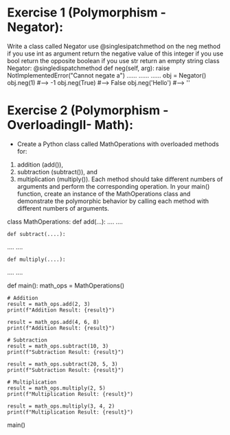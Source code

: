 # Exercise 1 (Polymorphism - Negator):
Write a class called Negator
  use @singlesipatchmethod on the neg method
if you use int  as argument return the negative value of this integer
if you use bool  return the opposite boolean
if you use str return an empty string
class Negator:
    @singledispatchmethod
    def neg(self, arg):
        raise NotImplementedError("Cannot negate a")
......
......
......
obj = Negator()
obj.neg(1) #--> -1
obj.neg(True) #--> False
obj.neg('Hello') #--> ''

# Exercise 2 (Polymorphism - OverloadingII- Math):
- Create a Python class called MathOperations with overloaded methods for:
1. addition (add()),
2. subtraction (subtract()), and
3. multiplication (multiply()).
Each method should take different numbers of arguments and perform the corresponding operation.
In your main() function, create an instance of the MathOperations class and demonstrate the polymorphic behavior by calling each method with different numbers of arguments.

class MathOperations:
    def add(...):
....
....

    def subtract(....):
....
....

    def multiply(....):
....
....

def main():
    math_ops = MathOperations()

    # Addition
    result = math_ops.add(2, 3)
    print(f"Addition Result: {result}")

    result = math_ops.add(4, 6, 8)
    print(f"Addition Result: {result}")

    # Subtraction
    result = math_ops.subtract(10, 3)
    print(f"Subtraction Result: {result}")

    result = math_ops.subtract(20, 5, 3)
    print(f"Subtraction Result: {result}")

    # Multiplication
    result = math_ops.multiply(2, 5)
    print(f"Multiplication Result: {result}")

    result = math_ops.multiply(3, 4, 2)
    print(f"Multiplication Result: {result}")


main()